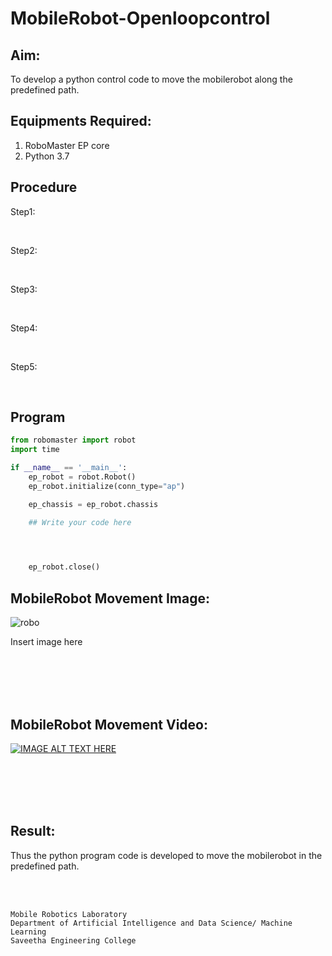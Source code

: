 # MobileRobot-Openloopcontrol
## Aim:

To develop a python control code to move the mobilerobot along the predefined path.

## Equipments Required:
1. RoboMaster EP core
2. Python 3.7

## Procedure

Step1:

<br/>

Step2:

<br/>

Step3:

<br/>

Step4:

<br/>

Step5:

<br/>

## Program
```python
from robomaster import robot
import time

if __name__ == '__main__':
    ep_robot = robot.Robot()
    ep_robot.initialize(conn_type="ap")

    ep_chassis = ep_robot.chassis

    ## Write your code here



    
    ep_robot.close()
```

## MobileRobot Movement Image:

![robo](./img/robomaster.png)

Insert image here


<br/>
<br/>
<br/>
<br/>

## MobileRobot Movement Video:

[![IMAGE ALT TEXT HERE](https://img.youtube.com/vi/YOUTUBE_VIDEO_ID_HERE/0.jpg)](https://www.youtube.com/watch?v=YOUTUBE_VIDEO_ID_HERE)

<br/>
<br/>
<br/>
<br/>

## Result:
Thus the python program code is developed to move the mobilerobot in the predefined path.


<br/>
<br/>

```
Mobile Robotics Laboratory
Department of Artificial Intelligence and Data Science/ Machine Learning
Saveetha Engineering College
```
